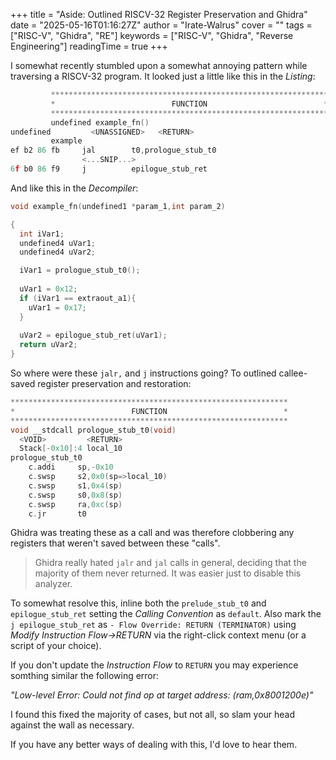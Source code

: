 +++
title = "Aside: Outlined RISCV-32 Register Preservation and Ghidra"
date = "2025-05-16T01:16:27Z"
author = "Irate-Walrus"
cover = ""
tags = ["RISC-V", "Ghidra", "RE"]
keywords = ["RISC-V", "Ghidra", "Reverse Engineering"]
readingTime = true
+++

I somewhat recently stumbled upon a somewhat annoying pattern while traversing a RISCV-32 program. It looked just a little like this in the _Listing_:

```c
	     **************************************************************
	     *                          FUNCTION                          *
	     **************************************************************
	     undefined example_fn()
undefined         <UNASSIGNED>   <RETURN>
	     example                                    
ef b2 86 fb     jal        t0,prologue_stub_t0                              void prologue_stub_t0(void)
			    <...SNIP...>
6f b0 86 f9     j          epilogue_stub_ret                                void epilogue_stub_ret(void)
```

And like this in the _Decompiler_:

```c
void example_fn(undefined1 *param_1,int param_2)

{
  int iVar1;
  undefined4 uVar1;
  undefined4 uVar2;

  iVar1 = prologue_stub_t0();
  
  uVar1 = 0x12;
  if (iVar1 == extraout_a1){
    uVar1 = 0x17;
  }
  
  uVar2 = epilogue_stub_ret(uVar1);
  return uVar2;
}
```

So where were these `jalr,` and `j` instructions going? To outlined callee-saved register preservation and restoration:

```c
**************************************************************
*                          FUNCTION                          *
**************************************************************
void __stdcall prologue_stub_t0(void)
  <VOID>         <RETURN>
  Stack[-0x10]:4 local_10  
prologue_stub_t0
    c.addi     sp,-0x10
    c.swsp     s2,0x0(sp=>local_10)
    c.swsp     s1,0x4(sp)
    c.swsp     s0,0x8(sp)
    c.swsp     ra,0xc(sp)
    c.jr       t0
```

Ghidra was treating these as a call and was therefore clobbering any registers that weren't saved between these "calls".

> Ghidra really hated `jalr` and `jal` calls in general, deciding that the majority of them never returned. It was easier just to disable this analyzer.

To somewhat resolve this, inline both the `prelude_stub_t0` and `epilogue_stub_ret` setting the _Calling Convention_ as `default`. Also mark the  `j epilogue_stub_ret` as `- Flow Override: RETURN (TERMINATOR)` using _Modify Instruction Flow->RETURN_ via the right-click context menu (or a script of your choice).

If you don't update the _Instruction Flow_ to `RETURN` you may experience somthing similar the following error:

*"Low-level Error: Could not find op at target address: (ram,0x8001200e)"*

I found this fixed the majority of cases, but not all, so slam your head against the wall as necessary.

If you have any better ways of dealing with this, I'd love to hear them.
